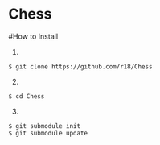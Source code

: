 Chess
=====


#How to Install

1.
```
$ git clone https://github.com/r18/Chess
```

2.
```
$ cd Chess
```

3.
```
$ git submodule init
$ git submodule update
```


